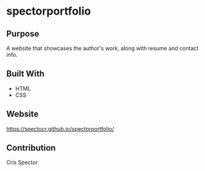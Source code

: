 # spectorportfolio

## Purpose
A website that showcases the author's work, along with resume and contact info.

## Built With
* HTML
* CSS

## Website
https://spectocr.github.io/spectorportfolio/

## Contribution
Cris Spector